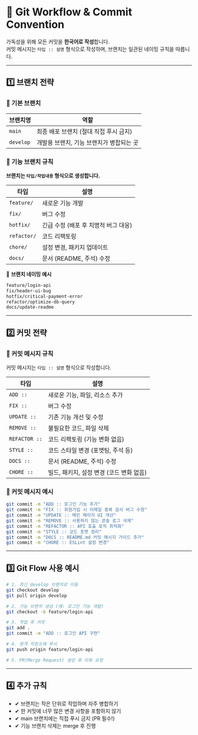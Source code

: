 # 📌 Git Workflow & Commit Convention

가독성을 위해 모든 커밋을 **한국어로 작성**합니다.  
커밋 메시지는 `타입 :: 설명` 형식으로 작성하며, 브랜치는 일관된 네이밍 규칙을 따릅니다.  

---

## 1️⃣ 브랜치 전략

### 🌱 기본 브랜치
| 브랜치명 | 역할 |
|---------|----------------|
| `main`  | 최종 배포 브랜치 (절대 직접 푸시 금지) |
| `develop` | 개발용 브랜치, 기능 브랜치가 병합되는 곳 |

### 🌿 기능 브랜치 규칙  
**브랜치는 `타입/작업내용` 형식으로 생성합니다.**  

| 타입          | 설명 |
|--------------|------------------------------|
| `feature/`   | 새로운 기능 개발 |
| `fix/`       | 버그 수정 |
| `hotfix/`    | 긴급 수정 (배포 후 치명적 버그 대응) |
| `refactor/`  | 코드 리팩토링 |
| `chore/`     | 설정 변경, 패키지 업데이트 |
| `docs/`      | 문서 (README, 주석) 수정 |

📌 **브랜치 네이밍 예시**  
```bash
feature/login-api
fix/header-ui-bug
hotfix/critical-payment-error
refactor/optimize-db-query
docs/update-readme
```
---

## 2️⃣ 커밋 전략

### 🌱 커밋 메시지 규칙
커밋 메시지는 `타입 :: 설명` 형식으로 작성합니다.  

| 타입         | 설명                          |
|-------------|------------------------------|
| `ADD ::`    | 새로운 기능, 파일, 리소스 추가 |
| `FIX ::`    | 버그 수정                      |
| `UPDATE ::` | 기존 기능 개선 및 수정         |
| `REMOVE ::` | 불필요한 코드, 파일 삭제       |
| `REFACTOR ::` | 코드 리팩토링 (기능 변화 없음) |
| `STYLE ::`  | 코드 스타일 변경 (포맷팅, 주석 등) |
| `DOCS ::`   | 문서 (README, 주석) 수정       |
| `CHORE ::`  | 빌드, 패키지, 설정 변경 (코드 변화 없음) |

### 🌿 커밋 메시지 예시
```bash
git commit -m "ADD :: 로그인 기능 추가"
git commit -m "FIX :: 회원가입 시 이메일 중복 검사 버그 수정"
git commit -m "UPDATE :: 메인 페이지 UI 개선"
git commit -m "REMOVE :: 사용하지 않는 콘솔 로그 삭제"
git commit -m "REFACTOR :: API 호출 로직 최적화"
git commit -m "STYLE :: 코드 포맷 정리"
git commit -m "DOCS :: README.md 커밋 메시지 가이드 추가"
git commit -m "CHORE :: ESLint 설정 변경"
```
---

## 3️⃣ Git Flow 사용 예시
```bash
# 1. 최신 develop 브랜치로 이동
git checkout develop
git pull origin develop

# 2. 기능 브랜치 생성 (예: 로그인 기능 개발)
git checkout -b feature/login-api

# 3. 작업 후 커밋
git add .
git commit -m "ADD :: 로그인 API 구현"

# 4. 원격 저장소에 푸시
git push origin feature/login-api

# 5. PR(Merge Request) 생성 후 리뷰 요청
```
---
## 4️⃣ 추가 규칙
- ✔ 브랜치는 작은 단위로 작업하며 자주 병합하기
- ✔ 한 커밋에 너무 많은 변경 사항을 포함하지 않기
- ✔ main 브랜치에는 직접 푸시 금지 (PR 필수!)
- ✔ 기능 브랜치 삭제는 merge 후 진행